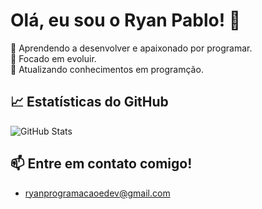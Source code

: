 # Olá, eu sou o Ryan Pablo! 👋

🚀 Aprendendo a desenvolver e apaixonado por programar.  
🎯 Focado em evoluir.  
🌱 Atualizando conhecimentos em programção.  

## 📈 Estatísticas do GitHub
![GitHub Stats](https://github-readme-stats.vercel.app/api?username=Ryan-Ryan-pablo_icons=true&theme=radical)

## 📫 Entre em contato comigo!
- ryanprogramacaoedev@gmail.com
